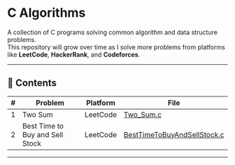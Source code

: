 
# C Algorithms

A collection of C programs solving common algorithm and data structure problems.  
This repository will grow over time as I solve more problems from platforms like **LeetCode**, **HackerRank**, and **Codeforces**.

---

## 📂 Contents

| # | Problem | Platform | File |
|---|---------|----------|------|
| 1 | Two Sum | LeetCode | [Two_Sum.c](Two_Sum.c) |
| 2 | Best Time to Buy and Sell Stock | LeetCode | [BestTimeToBuyAndSellStock.c](BestTimeToBuyAndSellStock.c) |

---

